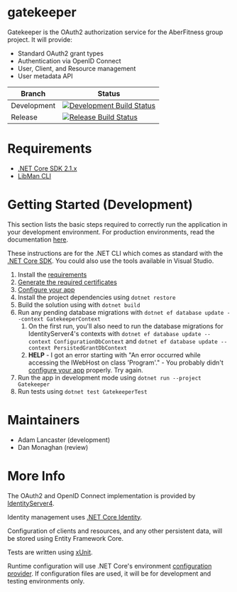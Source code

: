 # gatekeeper

Gatekeeper is the OAuth2 authorization service for the AberFitness group project.  It will provide:
* Standard OAuth2 grant types
* Authentication via OpenID Connect
* User, Client, and Resource management
* User metadata API

| Branch | Status |
|-|-|
| Development | [![Development Build Status](https://travis-ci.org/sem5640-2018/gatekeeper.svg?branch=development)](https://travis-ci.org/sem5640-2018/gatekeeper) |
| Release | [![Release Build Status](https://travis-ci.org/sem5640-2018/gatekeeper.svg?branch=master)](https://travis-ci.org/sem5640-2018/gatekeeper) |

# Requirements
* [.NET Core SDK 2.1.x][dotnetsdk]
* [LibMan CLI][libmancli]

# Getting Started (Development)
This section lists the basic steps required to correctly run the application in your development environment.  For production environments, read the documentation [here](docs/production-deployment.md).

These instructions are for the .NET CLI which comes as standard with the [.NET Core SDK][dotnetsdk].  You could also use the tools available in Visual Studio.

1. Install the [requirements](#requirements)
1. [Generate the required certificates](docs/certificates.md)
1. [Configure your app](docs/runtime-configuration.md)
1. Install the project dependencies using `dotnet restore`
1. Build the solution using with `dotnet build`
1. Run any pending database migrations with `dotnet ef database update --context GatekeeperContext`
   1. On the first run, you'll also need to run the database migrations for IdentityServer4's contexts with `dotnet ef database update --context ConfigurationDbContext` and `dotnet ef database update --context PersistedGrantDbContext`
   1. **HELP** - I got an error starting with "An error occurred while accessing the IWebHost on class 'Program'." - You probably didn't [configure your app](docs/runtime-configuration.md) properly.  Try again.
1. Run the app in development mode using `dotnet run --project Gatekeeper`
1. Run tests using `dotnet test GatekeeperTest`

# Maintainers

* Adam Lancaster (development)
* Dan Monaghan (review)

# More Info

The OAuth2 and OpenID Connect implementation is provided by [IdentityServer4][ids4].

Identity management uses [.NET Core Identity][dotnetidentity].

Configuration of clients and resources, and any other persistent data, will be stored using Entity Framework Core.

Tests are written using [xUnit][xunit].

Runtime configuration will use .NET Core's environment [configuration provider][dotnetconfig].  If configuration files are used, it will be for development and testing environments only.

[dotnetsdk]: https://www.microsoft.com/net/download/dotnet-core/2.1
[libmancli]: https://docs.microsoft.com/en-us/aspnet/core/client-side/libman/libman-cli?view=aspnetcore-2.1
[ids4]: http://docs.identityserver.io
[dotnetidentity]: https://docs.microsoft.com/en-us/aspnet/core/security/authentication/identity?view=aspnetcore-2.1&tabs=visual-studio
[xunit]: https://xunit.github.io/
[dotnetconfig]: https://docs.microsoft.com/en-us/aspnet/core/fundamentals/configuration/?view=aspnetcore-2.1